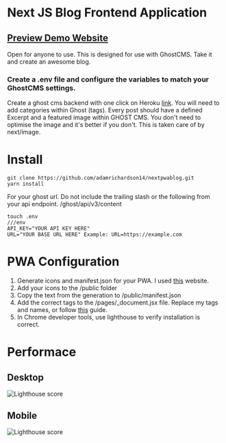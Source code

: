 # Next JS Blog Frontend Application

## [Preview Demo Website](https://nextpwablognew.vercel.app/blog)

Open for anyone to use. This is designed for use with GhostCMS. Take it and create an awesome blog.

### Create a .env file and configure the variables to match your GhostCMS settings.

Create a ghost cms backend with one click on Heroku [link](https://elements.heroku.com/buttons/snathjr/ghost-on-heroku). You will need to add categories within Ghost (tags). Every post should have a defined Excerpt and a featured image within GHOST CMS. You don't need to optimise the image and it's better if you don't. This is taken care of by next/image.

# Install

```
git clone https://github.com/adamrichardson14/nextpwablog.git
yarn install
```

For your ghost url. Do not include the trailing slash or the following from your api endpoint. /ghost/api/v3/content

```
touch .env
///env
API_KEY="YOUR API KEY HERE"
URL="YOUR BASE URL HERE" Example: URL=https://example.com
```

# PWA Configuration

1. Generate icons and manifest.json for your PWA. I used [this]() website.
2. Add your icons to the /public folder
3. Copy the text from the generation to /public/manifest.json
4. Add the correct tags to the /pages/\_document.jsx file. Replace my tags and names, or follow [this](https://github.com/shadowwalker/next-pwa) guide.
5. In Chrome developer tools, use lighthouse to verify installation is correct.

# Performace

## Desktop

![Lighthouse score](https://i.imgur.com/oa0mrCm.png)

## Mobile

![Lighthouse score](https://i.imgur.com/OZvukIv.png)
